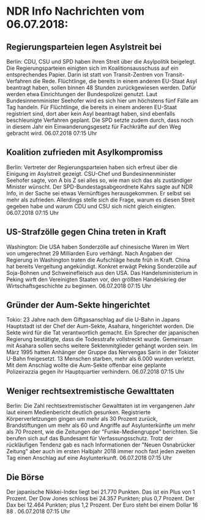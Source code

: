 # NDR Info Nachrichten vom 06.07.2018:


## Regierungsparteien legen Asylstreit bei
Berlin:	CDU, CSU und SPD haben ihren Streit über die Asylpolitik beigelegt. Die Regierungsparteien einigten sich im Koalitionsausschuss auf ein entsprechendes Papier. Darin ist statt von Transit-Zentren von Transit-Verfahren die Rede. Flüchtlinge, die bereits in einem anderen EU-Staat Asyl beantragt haben, sollen binnen 48 Stunden zurückgewiesen werden. Dafür werden etwa Einrichtungen der Bundespolizei genutzt. Laut Bundesinnenminister Seehofer wird es sich hier um höchstens fünf Fälle am Tag handeln. Für Flüchtlinge, die bereits in einem anderen EU-Staat registriert sind, dort aber kein Asyl beantragt haben, sind ebenfalls beschleunigte Verfahren geplant. Die SPD setzte zudem durch, dass noch in diesem Jahr ein Einwanderungsgesetz für Fachkräfte auf den Weg gebracht wird. 06.07.2018 07:15 Uhr 

## Koalition zufrieden mit Asylkompromiss
Berlin:	Vertreter der Regierungsparteien haben sich erfreut über die Einigung im Asylstreit gezeigt. CSU-Chef und Bundesinnenminister Seehofer sagte, von A bis Z sei alles so, wie man sich das als zuständiger Minister wünscht. Der SPD-Bundestagsabgeordnete Kahrs sagte auf NDR Info, in der Sache sei etwas Vernünftiges herausgekommen. Er selbst sei mehr als zufrieden. Allerdings stelle sich die Frage, warum es diesen Streit gegeben habe und warum CDU und CSU sich nicht gleich einigten. 06.07.2018 07:15 Uhr 

## US-Strafzölle gegen China treten in Kraft
Washington:	Die USA haben Sonderzölle auf chinesische Waren im Wert von umgerechnet 29 Milliarden Euro verhängt. Nach Angaben der Regierung in Washington traten die Aufschläge heute früh in Kraft. China hat bereits Vergeltung angekündigt. Konkret erwägt Peking Sonderzölle auf Soja-Bohnen und Schweinefleisch aus den USA. Das Handelsministerium in Peking wirft den Vereinigten Staaten vor, den größten Handelskrieg der Wirtschaftsgeschichte zu beginnen. 06.07.2018 07:15 Uhr 

## Gründer der Aum-Sekte hingerichtet
Tokio:	23 Jahre nach dem Giftgasanschlag auf die U-Bahn in Japans Hauptstadt ist der Chef der Aum-Sekte, Asahara, hingerichtet worden. Die Sekte wird für die Tat verantwortlich gemacht. Ein Sprecher der japanischen Regierung bestätigte, dass die Todesstrafe vollstreckt wurde. Gemeinsam mit Asahara sollen sechs weitere Sektenmitglieder gehängt worden sein. Im März 1995 hatten Anhänger der Gruppe das Nervengas Sarin in der Tokioter U-Bahn freigesetzt. 13 Menschen starben, mehr als 6.000 wurden verletzt. Mit dem Anschlag wollte die Aum-Sekte offenbar eine geplante Polizeirazzia gegen ihr Hauptquartier verhindern. 06.07.2018 07:15 Uhr 

## Weniger rechtsextremistische Gewalttaten
Berlin: Die Zahl rechtsextremistischer Gewalttaten ist im vergangenen Jahr laut einem Medienbericht deutlich gesunken. Registrierte Körperverletzungen gingen um mehr als 30 Prozent zurück, Brandstiftungen um mehr als 60 und Angriffe auf Asylunterkünfte um mehr als 70 Prozent, wie die Zeitungen der "Funke-Mediengruppe" berichten. Sie berufen sich auf das Bundesamt für Verfassungsschutz. Trotz der rückläufigen Tendenz gab es nach Informationen der "Neuen Osnabrücker Zeitung" aber auch im ersten Halbjahr 2018 immer noch fast jeden zweiten Tag einen Anschlag auf eine Asylunterkunft. 06.07.2018 07:15 Uhr 

## Die Börse
Der japanische Nikkei-Index liegt bei  21.770  Punkten. Das ist ein Plus von  1  Prozent. Der Dow Jones schloss bei  24.357  Punkten; plus  0,7  Prozent. Der Dax bei  12.464  Punkten; plus  1,2  Prozent. Der Euro steht bei einem Dollar  16 88 . 06.07.2018 07:15 Uhr 
